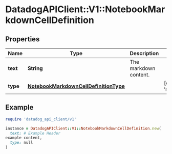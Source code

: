 # DatadogAPIClient::V1::NotebookMarkdownCellDefinition

## Properties

| Name | Type | Description | Notes |
| ---- | ---- | ----------- | ----- |
| **text** | **String** | The markdown content. |  |
| **type** | [**NotebookMarkdownCellDefinitionType**](NotebookMarkdownCellDefinitionType.md) |  | [default to &#39;markdown&#39;] |

## Example

```ruby
require 'datadog_api_client/v1'

instance = DatadogAPIClient::V1::NotebookMarkdownCellDefinition.new(
  text: # Example Header 
example content,
  type: null
)
```

